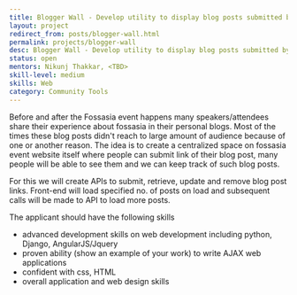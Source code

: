 ```yaml
---
title: Blogger Wall - Develop utility to display blog posts submitted by attendees
layout: project
redirect_from: posts/blogger-wall.html
permalink: projects/blogger-wall
desc: Blogger Wall - Develop utility to display blog posts submitted by attendees
status: open
mentors: Nikunj Thakkar, <TBD>
skill-level: medium
skills: Web
category: Community Tools
---
```


Before and after the Fossasia event happens many speakers/attendees share their experience about fossasia in their personal blogs. Most of the times these blog posts didn't reach to large amount of audience because of one or another reason. The idea is to create a centralized space on fossasia event website itself where people can submit link of their blog post, many people will be able to see them and we can keep track of such blog posts.

For this we will create APIs to submit, retrieve, update and remove blog post links. Front-end will load specified no. of posts on load and subsequent calls will be made to API to load more posts.

The applicant should have the following skills
- advanced development skills on web development including python, Django, AngularJS/Jquery
- proven ability (show an example of your work) to write AJAX web applications
- confident with css, HTML
- overall application and web design skills

